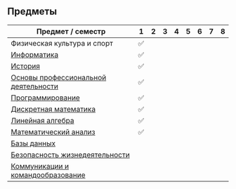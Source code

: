 ## Предметы

| Предмет / семестр                                                               | 1  | 2 | 3 | 4 | 5 | 6 | 7 | 8 |
| --------------------------------------------------------------------------------------------- | -- | - | - | - | - | - | - | - |
| Физическая культура и спорт                                           | ✅ |   |   |   |   |   |   |   |
| [Информатика](./1%20информатика)                                           | ✅ |   |   |   |   |   |   |   |
| [История](./1%20история)                                                           | ✅ |   |   |   |   |   |   |   |
| [Основы профессиональной деятельности](./1-2%20опд)         | ✅ |   |   |   |   |   |   |   |
| [Программирование](./1-2%20программирование)                     | ✅ |   |   |   |   |   |   |   |
| [Дискретная математика](./1-2%20дискретная%20математика) | ✅ |   |   |   |   |   |   |   |
| [Линейная алгебра](./1-2%20линейная%20алгебра)                     | ✅ |   |   |   |   |   |   |   |
| [Математический анализ](./1-3%20математика)                        | ✅ |   |   |   |   |   |   |   |
| [Базы данных](./2%20базы%20данных)                                           |    |   |   |   |   |   |   |   |
| [Безопасность жизнедеятельности](./2%20бжд)                      |    |   |   |   |   |   |   |   |
| [Коммуникации и командообразование](./2%20кик)                 |    |   |   |   |   |   |   |   |
